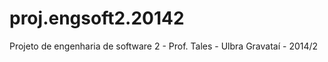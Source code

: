 proj.engsoft2.20142
===================

Projeto de engenharia de software 2 - Prof. Tales - Ulbra Gravataí - 2014/2
